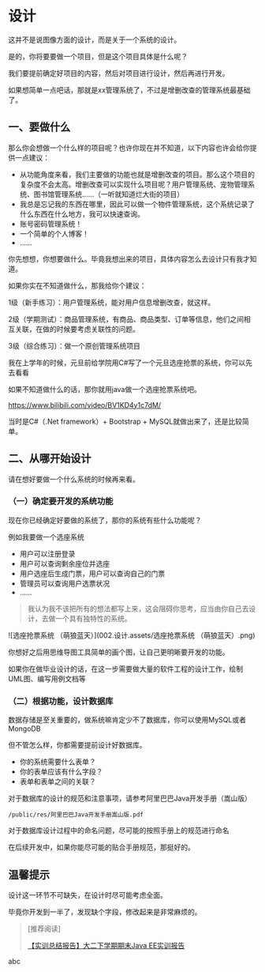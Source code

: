 # 设计

这并不是说图像方面的设计，而是关于一个系统的设计。

是的，你将要要做一个项目，但是这个项目具体是什么呢？

我们要提前确定好项目的内容，然后对项目进行设计，然后再进行开发。

如果想简单一点吧话，那就是xx管理系统了，不过是增删改查的管理系统最基础了。

## 一、要做什么

那么你会想做一个什么样的项目呢？也许你现在并不知道，以下内容也许会给你提供一点建议：

* 从功能角度来看，我们主要做的功能也就是增删改查的项目。那么这个项目的复杂度不会太高。增删改查可以实现什么项目呢？用户管理系统、宠物管理系统、图书馆管理系统……（一听就知道烂大街的项目）
* 我总是忘记我的东西在哪里，因此可以做一个物件管理系统，这个系统记录了什么东西在什么地方，我可以快速查询。
* 账号密码管理系统！
* 一个简单的个人博客！
* ……

你先想想，你想要做什么。毕竟我想出来的项目，具体内容怎么去设计只有我才知道。

如果你实在不知道做什么，那我给你个建议：

1级（新手练习）：用户管理系统，能对用户信息增删改查，就这样。

2级（学期测试）：商品管理系统，有商品、商品类型、订单等信息，他们之间相互关联，在做的时候要考虑关联性的问题。

3级（综合练习）：做一个原创管理系统项目



我在上学年的时候，元旦前给学院用C#写了一个元旦选座抢票的系统，你可以先去看看

如果不知道做什么的话，那你就用java做一个选座抢票系统吧。

https://www.bilibili.com/video/BV1KD4y1c7dM/

当时是C#（.Net framework）+ Bootstrap + MySQL就做出来了，还是比较简单。

## 二、从哪开始设计

请在想好要做一个什么系统的时候再来看。

### （一）确定要开发的系统功能

现在你已经确定好要做的系统了，那你的系统有些什么功能呢？

例如我要做一个选座系统

* 用户可以注册登录
* 用户可以查询剩余座位并选座
* 用户选座后生成门票，用户可以查询自己的门票
* 管理员可以查询用户选票状况
* ……

> 我认为我不该把所有的想法都写上来，这会阻碍你思考，应当由你自己去设计，去做一个具有独特性的系统。



![选座抢票系统 （萌狼蓝天）](002.设计.assets/选座抢票系统 （萌狼蓝天）.png)

你想好之后用思维导图工具简单的画个图，让自己更明晰要开发的功能。

如果你在做毕业设计的话，在这一步需要做大量的软件工程的设计工作，绘制UML图、编写用例文档等

### （二）根据功能，设计数据库

数据存储是至关重要的，做系统嘛肯定少不了数据库，你可以使用MySQL或者MongoDB

但不管怎么样，你都需要提前设计好数据库。

* 你的系统需要什么表单？
* 你的表单应该有什么字段？
* 表单和表单之间的关联？

对于数据库的设计的规范和注意事项，请参考阿里巴巴Java开发手册（嵩山版）

```pdf
/public/res/阿里巴巴Java开发手册嵩山版.pdf
```

对于数据库设计过程中的命名问题，尽可能的按照手册上的规范进行命名

在后续开发中，如果你能尽可能的贴合手册规范，那挺好的。

## 温馨提示

设计这一环节不可缺失，在设计时尽可能考虑全面。

毕竟你开发到一半了，发现缺个字段，修改起来是非常麻烦的。

> [推荐阅读]
>
>    [【实训总结报告】大二下学期期末Java EE实训报告 ](https://www.cnblogs.com/mllt/p/doc_20220707.html)



abc